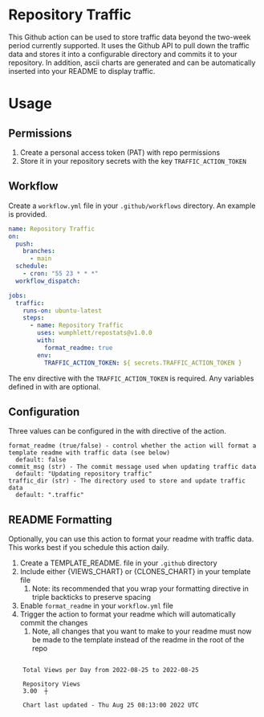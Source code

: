 # Repository Traffic

This Github action can be used to store traffic data beyond the two-week period currently supported.
It uses the Github API to pull down the traffic data and stores it into a configurable directory and commits it to your 
repository. In addition, ascii charts are generated and can be automatically inserted into your README to display traffic.

# Usage
## Permissions
1. Create a personal access token (PAT) with repo permissions
2. Store it in your repository secrets with the key `TRAFFIC_ACTION_TOKEN`

## Workflow
Create a `workflow.yml` file in your `.github/workflows` directory. An example is provided.

```yaml
name: Repository Traffic
on:
  push:
    branches:
      - main
  schedule:
    - cron: "55 23 * * *"
  workflow_dispatch:

jobs:
  traffic:
    runs-on: ubuntu-latest
    steps:
      - name: Repository Traffic
        uses: wumphlett/repostats@v1.0.0
        with:
          format_readme: true
        env:
          TRAFFIC_ACTION_TOKEN: ${ secrets.TRAFFIC_ACTION_TOKEN }
```
The env directive with the `TRAFFIC_ACTION_TOKEN` is required. Any variables defined in with are optional.

## Configuration
Three values can be configured in the with directive of the action.
```
format_readme (true/false) - control whether the action will format a template readme with traffic data (see below)
  default: false
commit_msg (str) - The commit message used when updating traffic data
  default: "Updating repository traffic"
traffic_dir (str) - The directory used to store and update traffic data
  default: ".traffic"
```

## README Formatting
Optionally, you can use this action to format your readme with traffic data. This works best if you schedule this action
daily.

1. Create a TEMPLATE_README.<any type> file in your `.github` directory
2. Include either {VIEWS_CHART} or {CLONES_CHART} in your template file
   1. Note: its recommended that you wrap your formatting directive in triple backticks to preserve spacing
3. Enable `format_readme` in your `workflow.yml` file
4. Trigger the action to format your readme which will automatically commit the changes
   1. Note, all changes that you want to make to your readme must now be made to the template instead of the readme in the root of the repo

```

    Total Views per Day from 2022-08-25 to 2022-08-25

    Repository Views
    3.00  ┼

    Chart last updated - Thu Aug 25 08:13:00 2022 UTC
    
```
